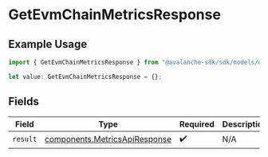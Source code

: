 # GetEvmChainMetricsResponse

## Example Usage

```typescript
import { GetEvmChainMetricsResponse } from "@avalanche-sdk/sdk/models/operations";

let value: GetEvmChainMetricsResponse = {};
```

## Fields

| Field                                                                          | Type                                                                           | Required                                                                       | Description                                                                    |
| ------------------------------------------------------------------------------ | ------------------------------------------------------------------------------ | ------------------------------------------------------------------------------ | ------------------------------------------------------------------------------ |
| `result`                                                                       | [components.MetricsApiResponse](../../models/components/metricsapiresponse.md) | :heavy_check_mark:                                                             | N/A                                                                            |